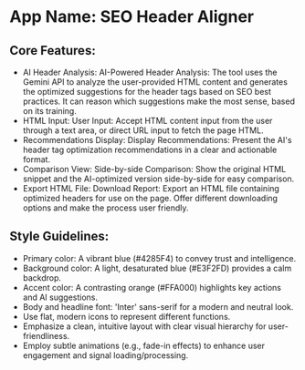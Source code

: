 # **App Name**: SEO Header Aligner

## Core Features:

- AI Header Analysis: AI-Powered Header Analysis: The tool uses the Gemini API to analyze the user-provided HTML content and generates the optimized suggestions for the header tags based on SEO best practices. It can reason which suggestions make the most sense, based on its training.
- HTML Input: User Input: Accept HTML content input from the user through a text area, or direct URL input to fetch the page HTML.
- Recommendations Display: Display Recommendations: Present the AI's header tag optimization recommendations in a clear and actionable format.
- Comparison View: Side-by-side Comparison: Show the original HTML snippet and the AI-optimized version side-by-side for easy comparison.
- Export HTML File: Download Report: Export an HTML file containing optimized headers for use on the page. Offer different downloading options and make the process user friendly.

## Style Guidelines:

- Primary color: A vibrant blue (#4285F4) to convey trust and intelligence.
- Background color: A light, desaturated blue (#E3F2FD) provides a calm backdrop.
- Accent color: A contrasting orange (#FFA000) highlights key actions and AI suggestions.
- Body and headline font: 'Inter' sans-serif for a modern and neutral look.
- Use flat, modern icons to represent different functions.
- Emphasize a clean, intuitive layout with clear visual hierarchy for user-friendliness.
- Employ subtle animations (e.g., fade-in effects) to enhance user engagement and signal loading/processing.